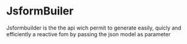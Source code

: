# JsformBuiler
Jsformbuilder is the the api wich permit to generate easily, quicly and efficiently a reactive fom by passing the json model as parameter
